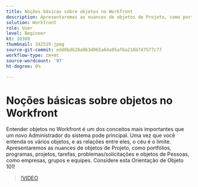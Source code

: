 ```yaml
---
title: Noções básicas sobre objetos no Workfront
description: Apresentaremos as nuances de objetos de Projeto, como portfólios, programas, projetos, tarefas, problemas/solicitações e objetos de Pessoas, como empresas, grupos e equipes.
solution: Workfront
role: User
level: Beginner
kt: 10309
thumbnail: 342519.jpeg
source-git-commit: edd0bdb28a9b3d065a64a95af6a216b747577c77
workflow-type: tm+mt
source-wordcount: '97'
ht-degree: 0%

---
```


# Noções básicas sobre objetos no Workfront

Entender objetos no Workfront é um dos conceitos mais importantes que um novo Administrador do sistema pode principal. Uma vez que você entenda os vários objetos, e as relações entre eles, o céu é o limite. Apresentaremos as nuances de objetos de Projeto, como portfólios, programas, projetos, tarefas, problemas/solicitações e objetos de Pessoas, como empresas, grupos e equipes. Considere esta Orientação de Objeto 101!

>[!VIDEO](https://video.tv.adobe.com/v/342519/?quality=12&learn=on)
